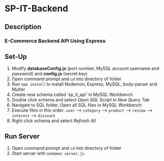 # SP-IT-Backend
## Description
### E-Commerce Backend API Using Express
## Set-Up
1.  Modify <b>databaseConfig.js</b> (port number, MySQL account username and password) and <b>config.js</b> (secret key)
2.	Open command prompt and ```cd``` into directory of folder
3.	Run ```npm install``` to install Nodemon, Express, MySQL, body-parser and Multer
4.	Create new schema called 'sp_it_api' in MySQL Workbench
5.  Double click schema and select <em>Open SQL Script In New Query Tab</em>
6.	Navigate to SQL folder. Open all SQL files in MySQL Workbench
7.	Execute files in this order: ```user``` --> ```category``` --> ```product``` --> ```review``` --> ```interest``` --> ```discount``` 
8.  Right click schema and select <em>Refresh All</em>
##  Run Server
1.  Open command prompt and ```cd``` into directory of folder
2.	Start server with ```nodemon server.js```

